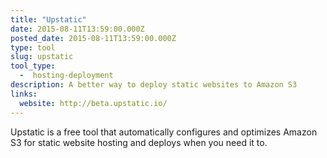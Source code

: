 ```yaml
---
title: "Upstatic"
date: 2015-08-11T13:59:00.000Z
posted_date: 2015-08-11T13:59:00.000Z
type: tool
slug: upstatic
tool_type: 
  -  hosting-deployment
description: A better way to deploy static websites to Amazon S3
links:
  website: http://beta.upstatic.io/
---
```


Upstatic is a free tool that automatically configures and optimizes Amazon S3 for static website hosting and deploys when you need it to.




